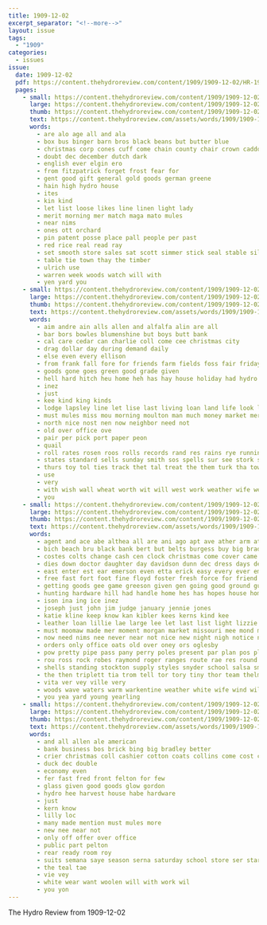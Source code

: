 ```yaml
---
title: 1909-12-02
excerpt_separator: "<!--more-->"
layout: issue
tags:
  - "1909"
categories:
  - issues
issue:
  date: 1909-12-02
  pdf: https://content.thehydroreview.com/content/1909/1909-12-02/HR-1909-12-02.pdf
  pages:
    - small: https://content.thehydroreview.com/content/1909/1909-12-02/small/HR-1909-12-02-01.jpg
      large: https://content.thehydroreview.com/content/1909/1909-12-02/large/HR-1909-12-02-01.jpg
      thumb: https://content.thehydroreview.com/content/1909/1909-12-02/thumbnails/HR-1909-12-02-01.jpg
      text: https://content.thehydroreview.com/assets/words/1909/1909-12-02/HR-1909-12-02-01.txt
      words:
        - are alo age all and ala
        - box bus binger barn bros black beans but butter blue
        - christmas corp cones cuff come chain county chair crown caddo collar cases
        - doubt dec december dutch dark
        - english ever elgin ero
        - from fitzpatrick forget frost fear for
        - gent good gift general gold goods german greene
        - hain high hydro house
        - ites
        - kin kind
        - let list loose likes line linen light lady
        - merit morning mer match maga mato mules
        - near nims
        - ones ott orchard
        - pin patent posse place pall people per past
        - red rice real read ray
        - set smooth store sales sat scott simmer stick seal stable silver saturday still selling sale
        - table tie town thay the timber
        - ulrich use
        - warren week woods watch will with
        - yen yard you
    - small: https://content.thehydroreview.com/content/1909/1909-12-02/small/HR-1909-12-02-02.jpg
      large: https://content.thehydroreview.com/content/1909/1909-12-02/large/HR-1909-12-02-02.jpg
      thumb: https://content.thehydroreview.com/content/1909/1909-12-02/thumbnails/HR-1909-12-02-02.jpg
      text: https://content.thehydroreview.com/assets/words/1909/1909-12-02/HR-1909-12-02-02.txt
      words:
        - aim andre ain alls allen and alfalfa alin are all
        - bar bors bowles blumenshine but boys butt bank
        - cal care cedar can charlie coll come cee christmas city
        - drag dollar day during demand daily
        - else even every ellison
        - from frank fall fore for friends farm fields foss fair friday
        - goods gone goes green good grade given
        - hell hard hitch heu home heh has hay house holiday had hydro her
        - inez
        - just
        - kee kind king kinds
        - lodge lapsley line let lise last living loan land life look lump
        - must mules miss mou morning moulton man much money market mer made many
        - north nice nost nen now neighbor need not
        - old over office ove
        - pair per pick port paper peon
        - quail
        - roll rates rosen roos rolls records rand res rains rye running reader ronen ready rush
        - states standard sells sunday smith sos spells sur see stork sang shoot seen sea spearman saturday sund show school spring state sister
        - thurs toy tol ties track thet tal treat the them turk tha town tor take
        - use
        - very
        - with wish wall wheat worth wit will west work weather wife wee week well want
        - you
    - small: https://content.thehydroreview.com/content/1909/1909-12-02/small/HR-1909-12-02-03.jpg
      large: https://content.thehydroreview.com/content/1909/1909-12-02/large/HR-1909-12-02-03.jpg
      thumb: https://content.thehydroreview.com/content/1909/1909-12-02/thumbnails/HR-1909-12-02-03.jpg
      text: https://content.thehydroreview.com/assets/words/1909/1909-12-02/HR-1909-12-02-03.txt
      words:
        - agent and ace abe althea all are ani ago apt ave ather arm ath anderson
        - bich beach bru black bank bert but belts burgess buy big bradley books barber bros boi bottles breckenridge back bridge battle better bound boy birt best book brand been bills beckers ball body brown baby bogs business
        - costes colts change cash cen clock christmas come cover came cough can city cora corner corre coldwater copus cal cost cooper coats class county carl cant chambers cope creek college canis corn clyde cure chase cold cream cia card christ cobb comes case choice call
        - dies down doctor daughter day davidson dunn dec dress days dee dandy douglass dinner dos dunshie doing darko
        - east enter est ear emerson even etta erick easy every ever emer end ead early ery edel
        - free fast fort foot fine floyd foster fresh force for friend from farmer fail finder few fancy folks farm friday first fitzpatrick fish
        - getting goods gee game greeson given gen going good ground guns
        - hunting hardware hill had handle home hes has hopes house homes hottle hinton hobby henke head health high hungate hosey heen how her hor hee hope harness harder hydro holiday horse
        - ison ina ing ice inez
        - joseph just john jim judge january jennie jones
        - katie kline keep know kan kibler kees kerns kind kee
        - leather loan lillie lae large lee let last list light lizzie lees low look lively less little left lot line
        - must moomaw made mer moment morgan market missouri mee mond men miles mas myers mckinley moth mildred margie mule man might much mound many maker mills mary meer money miss mon mich may
        - now need nims nee never near not nice new night nigh notice news
        - orders only office oats old over oney ors oglesby
        - pow pretty pipe pass pany perry poles present par plan pos place pound parma peters per port piano peal prom pearl private
        - rou ross rock robes raymond roger ranges route rae res round road read robert rat room rally ree real roberts
        - shells standing stockton supply styles snyder school salsa smith steen selling south stoves selves sick steed sek simmons sister shelton sat see show saturday stock save sam sports sue spiker sund snow stand serio scott storms sweet springs sas short settle stoner states shan shoe seen stove sunda showers set spring store sunday single shy sale schreck season stretch son
        - the then triplett tia trom tell tor tory tiny thor team thelma take ten taken table trader trip teach thomas tiff tones thing than top town try trout them tax
        - vita ver vey ville very
        - woods wave waters warm warkentine weather white wife wind will went write wile west walter weeks wait worms week work was well wheat with wool while wil win
        - you yea yard young yearling
    - small: https://content.thehydroreview.com/content/1909/1909-12-02/small/HR-1909-12-02-04.jpg
      large: https://content.thehydroreview.com/content/1909/1909-12-02/large/HR-1909-12-02-04.jpg
      thumb: https://content.thehydroreview.com/content/1909/1909-12-02/thumbnails/HR-1909-12-02-04.jpg
      text: https://content.thehydroreview.com/assets/words/1909/1909-12-02/HR-1909-12-02-04.txt
      words:
        - and all allen ale american
        - bank business bos brick bing big bradley better
        - crier christmas coll cashier cotton coats collins come cost cream clyde castine
        - duck dec double
        - economy even
        - fer fast fred front felton for few
        - glass given good goods glow gordon
        - hydro hee harvest house habe hardware
        - just
        - kern know
        - lilly loc
        - many made mention must mules more
        - new nee near not
        - only off offer over office
        - public part pelton
        - rear ready room roy
        - suits semana saye season serna saturday school store ser start special sale sell see state stacks
        - the teal tae
        - vie vey
        - white wear want woolen will with work wil
        - you yon
---
```


The Hydro Review from 1909-12-02

<!--more-->

